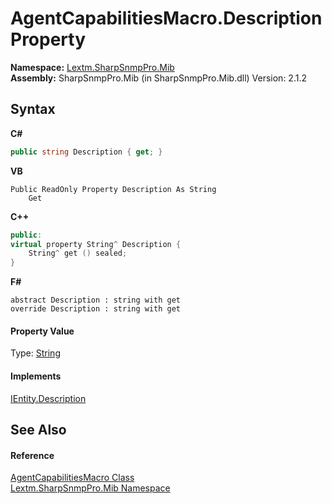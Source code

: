 # AgentCapabilitiesMacro.Description Property 
 

**Namespace:**&nbsp;<a href="N_Lextm_SharpSnmpPro_Mib">Lextm.SharpSnmpPro.Mib</a><br />**Assembly:**&nbsp;SharpSnmpPro.Mib (in SharpSnmpPro.Mib.dll) Version: 2.1.2

## Syntax

**C#**<br />
``` C#
public string Description { get; }
```

**VB**<br />
``` VB
Public ReadOnly Property Description As String
	Get
```

**C++**<br />
``` C++
public:
virtual property String^ Description {
	String^ get () sealed;
}
```

**F#**<br />
``` F#
abstract Description : string with get
override Description : string with get
```


#### Property Value
Type: <a href="https://docs.microsoft.com/dotnet/api/system.string" target="_blank" rel="noopener noreferrer">String</a>

#### Implements
<a href="P_Lextm_SharpSnmpPro_Mib_IEntity_Description">IEntity.Description</a><br />

## See Also


#### Reference
<a href="T_Lextm_SharpSnmpPro_Mib_AgentCapabilitiesMacro">AgentCapabilitiesMacro Class</a><br /><a href="N_Lextm_SharpSnmpPro_Mib">Lextm.SharpSnmpPro.Mib Namespace</a><br />